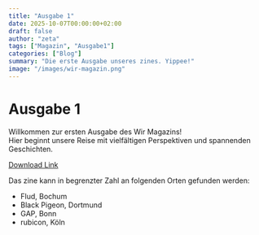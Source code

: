 ```yaml
---
title: "Ausgabe 1"
date: 2025-10-07T00:00:00+02:00
draft: false
author: "zeta"
tags: ["Magazin", "Ausgabe1"]
categories: ["Blog"]
summary: "Die erste Ausgabe unseres zines. Yippee!"
image: "/images/wir-magazin.png"
---
```


# Ausgabe 1

Willkommen zur ersten Ausgabe des Wir Magazins!  
Hier beginnt unsere Reise mit vielfältigen Perspektiven und spannenden Geschichten.

[Download Link]()

Das zine kann in begrenzter Zahl an folgenden Orten gefunden werden:

- Flud, Bochum
- Black Pigeon, Dortmund
- GAP, Bonn
- rubicon, Köln

<!-- Mehr Inhalt hier hinzufügen... -->